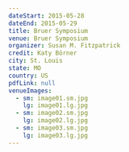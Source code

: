 ```yaml
---
dateStart: 2015-05-28
dateEnd: 2015-05-29
title: Bruer Symposium
venue: Bruer Symposium
organizer: Susan M. Fitzpatrick
credit: Katy Börner
city: St. Louis
state: MO
country: US
pdfLink: null
venueImages:
  - sm: image01.sm.jpg
    lg: image01.lg.jpg
  - sm: image02.sm.jpg
    lg: image02.lg.jpg
  - sm: image03.sm.jpg
    lg: image03.lg.jpg
---
```

